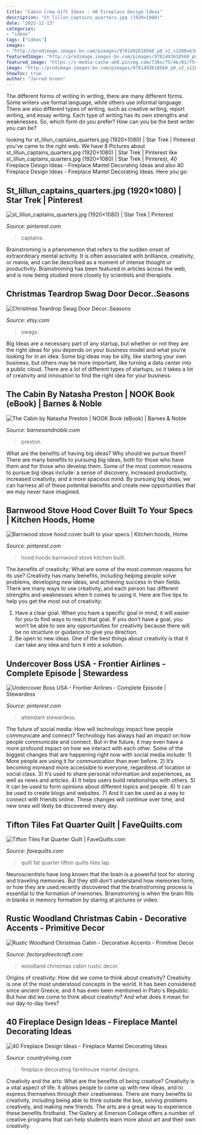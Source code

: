 ```yaml
---
title: "Cabin Crew Gift Ideas : 40 Fireplace Design Ideas"
description: "St_lillun_captains_quarters.jpg (1920×1080)"
date: "2022-12-13"
categories:
- "ideas"
tags: ["ideas"]
images:
- "http://prodimage.images-bn.com/pimages/9781492618560_p0_v2_s1200x630.jpg"
featuredImage: "http://prodimage.images-bn.com/pimages/9781492618560_p0_v2_s1200x630.jpg"
featured_image: "https://s-media-cache-ak0.pinimg.com/736x/f5/4b/03/f54b033c360ed128dfd7078675b11fec.jpg"
image: "http://prodimage.images-bn.com/pimages/9781492618560_p0_v2_s1200x630.jpg"
ShowToc: true
author: "Jarred Green"
---
```



The different forms of writing
In writing, there are many different forms. Some writers use formal language, while others use informal language. There are also different types of writing, such as creative writing, report writing, and essay writing. Each type of writing has its own strengths and weaknesses. So, which form do you prefer? How can you be the best writer you can be?

	

		
looking for st_lillun_captains_quarters.jpg (1920×1080) | Star Trek | Pinterest you've came to the right web. We have 8 Pictures about st_lillun_captains_quarters.jpg (1920×1080) | Star Trek | Pinterest like st_lillun_captains_quarters.jpg (1920×1080) | Star Trek | Pinterest, 40 Fireplace Design Ideas - Fireplace Mantel Decorating Ideas and also 40 Fireplace Design Ideas - Fireplace Mantel Decorating Ideas. Here you go:
		
    
## St_lillun_captains_quarters.jpg (1920×1080) | Star Trek | Pinterest

<img loading=lazy src="https://s-media-cache-ak0.pinimg.com/736x/f5/4b/03/f54b033c360ed128dfd7078675b11fec.jpg" onerror="this.onerror=null;this.src='https://tse1.mm.bing.net/th?id=OIP.kDB12vkhIvn_5SZgn49c7gHaEK&amp;pid=15.1';" alt="st_lillun_captains_quarters.jpg (1920×1080) | Star Trek | Pinterest">

_Source: pinterest.com_

>captains. 

	

Brainstroming is a phenomenon that refers to the sudden onset of extraordinary mental activity. It is often associated with brilliance, creativity, or mania, and can be described as a moment of intense thought or productivity. Brainstroming has been featured in articles across the web, and is now being studied more closely by scientists and therapists.

    
## Christmas Teardrop Swag Door Decor..Seasons

<img loading=lazy src="https://img0.etsystatic.com/000/0/6147089/il_fullxfull.287340964.jpg" onerror="this.onerror=null;this.src='https://tse2.mm.bing.net/th?id=OIP.TYxScc4agxk1ANW6p72AXgHaJ4&amp;pid=15.1';" alt="Christmas Teardrop Swag Door Decor..Seasons">

_Source: etsy.com_

>swags. 

	

Big Ideas are a necessary part of any startup, but whether or not they are the right ideas for you depends on your business model and what you’re looking for in an idea. Some big ideas may be silly, like starting your own business, but others may be more important, like turning a data center into a public cloud. There are a lot of different types of startups, so it takes a lot of creativity and innovation to find the right idea for your business.

    
## The Cabin By Natasha Preston | NOOK Book (eBook) | Barnes &amp; Noble

<img loading=lazy src="http://prodimage.images-bn.com/pimages/9781492618560_p0_v2_s1200x630.jpg" onerror="this.onerror=null;this.src='https://tse3.mm.bing.net/th?id=OIP.doIQZKPsb2edW0eFsfE9oQAAAA&amp;pid=15.1';" alt="The Cabin by Natasha Preston | NOOK Book (eBook) | Barnes &amp; Noble">

_Source: barnesandnoble.com_

>preston. 

	

What are the benefits of having big ideas? Why should we pursue them?
There are many benefits to pursuing big ideas, both for those who have them and for those who develop them. Some of the most common reasons to pursue big ideas include: a sense of discovery, increased productivity, increased creativity, and a more spacious mind. By pursuing big ideas, we can harness all of these potential benefits and create new opportunities that we may never have imagined.

    
## Barnwood Stove Hood Cover Built To Your Specs | Kitchen Hoods, Home

<img loading=lazy src="https://i.pinimg.com/736x/81/17/d9/8117d9e6841d59e1a79a0218db69a685.jpg" onerror="this.onerror=null;this.src='https://tse2.mm.bing.net/th?id=OIP.wda1TvR2NLzT9EeJ2LJHhgHaLT&amp;pid=15.1';" alt="Barnwood stove hood cover built to your specs | Kitchen hoods, Home">

_Source: pinterest.com_

>hood hoods barnwood stove kitchen built. 

	

The benefits of creativity: What are some of the most common reasons for its use?
Creativity has many benefits, including helping people solve problems, developing new ideas, and achieving success in their fields. There are many ways to use creativity, and each person has different strengths and weaknesses when it comes to using it. Here are five tips to help you get the most out of creativity: 
1. Have a clear goal. When you have a specific goal in mind, it will easier for you to find ways to reach that goal. If you don’t have a goal, you won’t be able to see any opportunities for creativity because there will be no structure or guidance to give you direction. 
2. Be open to new ideas. One of the best things about creativity is that it can take any idea and turn it into a solution.

    
## Undercover Boss USA - Frontier Airlines - Complete Episode | Stewardess

<img loading=lazy src="https://i.pinimg.com/736x/f8/23/bb/f823bb84cef01896038ec10552efccc6--stewardess-flight-attendant.jpg" onerror="this.onerror=null;this.src='https://tse2.mm.bing.net/th?id=OIP.4CWuqLdgNe8-BCHsBRPCOgHaFj&amp;pid=15.1';" alt="Undercover Boss USA - Frontier Airlines - Complete Episode | Stewardess">

_Source: pinterest.com_

>attendant stewardess. 

	

The future of social media: How will technology impact how people communicate and connect?
Technology has always had an impact on how people communicate and connect. But in the future, it may even have a more profound impact on how we interact with each other. Some of the biggest changes that are happening right now with social media include: 1) More people are using it for communication than ever before. 2) It’s becoming moreand more accessible to everyone, regardless of location or social class. 3) It’s used to share personal information and experiences, as well as news and articles. 4) It helps users build relationships with others. 5) It can be used to form opinions about different topics and people. 6) It can be used to create blogs and websites. 7) And it can be used as a way to connect with friends online. These changes will continue over time, and new ones will likely be discovered every day.

    
## Tifton Tiles Fat Quarter Quilt | FaveQuilts.com

<img loading=lazy src="https://irepo.primecp.com/2015/08/231204/Tifton-Tiles-Fat-Quarter-Quilt_ExtraLarge1000_ID-1125200.jpg?v=1125200" onerror="this.onerror=null;this.src='https://tse2.mm.bing.net/th?id=OIP.Ht1VAuMiadDNI57cINjtsQHaJF&amp;pid=15.1';" alt="Tifton Tiles Fat Quarter Quilt | FaveQuilts.com">

_Source: favequilts.com_

>quilt fat quarter tifton quilts tiles lap. 

	

Neuroscientists have long known that the brain is a powerful tool for storing and traveling memories. But they still don't understand how memories form, or how they are used.recently discovered that the brainstroming process is essential to the formation of memories. Brainstroming is when the brain fills in blanks in memory formation by staring at pictures or video.

    
## Rustic Woodland Christmas Cabin - Decorative Accents - Primitive Decor

<img loading=lazy src="http://factorydirectcraft.com/pimages/20160825143122-369026/rustic_woodland_christmas_cabin_2.jpg" onerror="this.onerror=null;this.src='https://tse4.mm.bing.net/th?id=OIP.--8v9Hv17n5wxpKZ7QItfwHaHa&amp;pid=15.1';" alt="Rustic Woodland Christmas Cabin - Decorative Accents - Primitive Decor">

_Source: factorydirectcraft.com_

>woodland christmas cabin rustic decor. 

	

Origins of creativity: How did we come to think about creativity?
Creativity is one of the most understood concepts in the world. It has been considered since ancient Greece, and it has even been mentioned in Plato's Republic. But how did we come to think about creativity? And what does it mean for our day-to-day lives?

    
## 40 Fireplace Design Ideas - Fireplace Mantel Decorating Ideas

<img loading=lazy src="http://clv.h-cdn.co/assets/17/09/1488231982-farmhouse-refresh-fireplace-0317.jpg" onerror="this.onerror=null;this.src='https://tse2.mm.bing.net/th?id=OIP.5zeeO_4GgYyPm9XpJNKgrAHaLH&amp;pid=15.1';" alt="40 Fireplace Design Ideas - Fireplace Mantel Decorating Ideas">

_Source: countryliving.com_

>fireplace decorating farmhouse mantel designs. 

	

Creativity and the arts: What are the benefits of being creative?
Creativity is a vital aspect of life. It allows people to come up with new ideas, and to express themselves through their creativeness. There are many benefits to creativity, including being able to think outside the box, solving problems creatively, and making new friends. The arts are a great way to experience these benefits firsthand. The Gallery at Emerson College offers a number of creative programs that can help students learn more about art and their own creativity.

